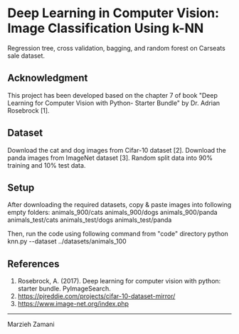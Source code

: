 # Deep Learning in Computer Vision: Image Classification Using k-NN
Regression tree, cross validation, bagging, and random forest on Carseats sale dataset.

## Acknowledgment
This project has been developed based on the chapter 7 of book "Deep Learning for Computer Vision with Python- Starter Bundle" by Dr. Adrian Rosebrock [1].

## Dataset
Download the cat and dog images from Cifar-10 dataset [2].
Download the panda images from ImageNet dataset [3].
Random split data into 90% training and 10% test data.

## Setup
After downloading the required datasets, copy & paste images into following empty folders:
animals_900/cats
animals_900/dogs
animals_900/panda
animals_test/cats
animals_test/dogs
animals_test/panda

Then, run the code using following command from "code" directory python knn.py --dataset ../datasets/animals_100

## References
1. Rosebrock, A. (2017). Deep learning for computer vision with python: starter bundle. PyImageSearch.
2. https://pjreddie.com/projects/cifar-10-dataset-mirror/
3. https://www.image-net.org/index.php
______________
Marzieh Zamani